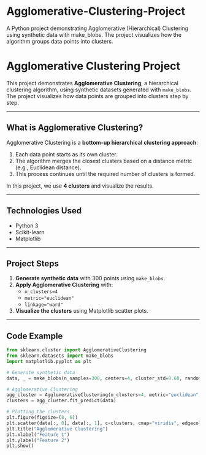 # Agglomerative-Clustering-Project
A Python project demonstrating Agglomerative (Hierarchical) Clustering using synthetic data with make_blobs. The project visualizes how the algorithm groups data points into clusters.
# Agglomerative Clustering Project

This project demonstrates **Agglomerative Clustering**, a hierarchical clustering algorithm, using synthetic datasets generated with `make_blobs`. The project visualizes how data points are grouped into clusters step by step.

---

## **What is Agglomerative Clustering?**
Agglomerative Clustering is a **bottom-up hierarchical clustering approach**:
1. Each data point starts as its own cluster.
2. The algorithm merges the closest clusters based on a distance metric (e.g., Euclidean distance).
3. This process continues until the required number of clusters is formed.

In this project, we use **4 clusters** and visualize the results.

---

## **Technologies Used**
- Python 3
- Scikit-learn
- Matplotlib

---

## **Project Steps**
1. **Generate synthetic data** with 300 points using `make_blobs`.
2. **Apply Agglomerative Clustering** with:
   - `n_clusters=4`
   - `metric="euclidean"`
   - `linkage="ward"`
3. **Visualize the clusters** using Matplotlib scatter plots.

---

## **Code Example**
```python
from sklearn.cluster import AgglomerativeClustering
from sklearn.datasets import make_blobs
import matplotlib.pyplot as plt

# Generate synthetic data
data, _ = make_blobs(n_samples=300, centers=4, cluster_std=0.60, random_state=0)

# Agglomerative Clustering
agg_cluster = AgglomerativeClustering(n_clusters=4, metric="euclidean", linkage="ward")
clusters = agg_cluster.fit_predict(data)

# Plotting the clusters
plt.figure(figsize=(8, 6))
plt.scatter(data[:, 0], data[:, 1], c=clusters, cmap="viridis", edgecolor='k')
plt.title("Agglomerative Clustering")
plt.xlabel("Feature 1")
plt.ylabel("Feature 2")
plt.show()
